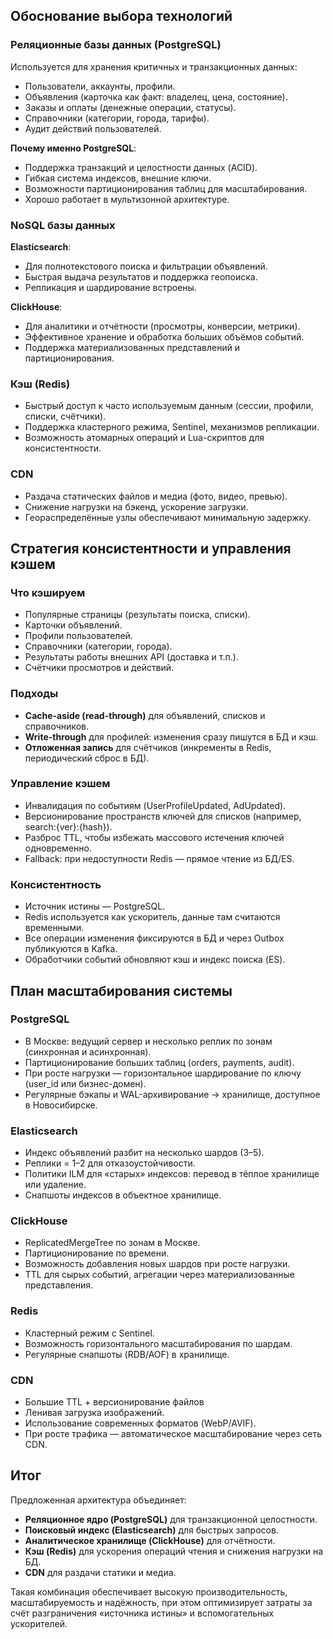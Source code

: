 ## Обоснование выбора технологий

### Реляционные базы данных (PostgreSQL)
Используется для хранения критичных и транзакционных данных:
- Пользователи, аккаунты, профили.
- Объявления (карточка как факт: владелец, цена, состояние).
- Заказы и оплаты (денежные операции, статусы).
- Справочники (категории, города, тарифы).
- Аудит действий пользователей.

**Почему именно PostgreSQL**:
- Поддержка транзакций и целостности данных (ACID).
- Гибкая система индексов, внешние ключи.
- Возможности партиционирования таблиц для масштабирования.
- Хорошо работает в мультизонной архитектуре.
### NoSQL базы данных

**Elasticsearch**:
- Для полнотекстового поиска и фильтрации объявлений.
- Быстрая выдача результатов и поддержка геопоиска.
- Репликация и шардирование встроены.

**ClickHouse**:
- Для аналитики и отчётности (просмотры, конверсии, метрики).
- Эффективное хранение и обработка больших объёмов событий.
- Поддержка материализованных представлений и партиционирования.

### Кэш (Redis)
- Быстрый доступ к часто используемым данным (сессии, профили, списки, счётчики).
- Поддержка кластерного режима, Sentinel, механизмов репликации.
- Возможность атомарных операций и Lua-скриптов для консистентности.

### CDN
- Раздача статических файлов и медиа (фото, видео, превью).
- Снижение нагрузки на бэкенд, ускорение загрузки.
- Геораспределённые узлы обеспечивают минимальную задержку.

## Стратегия консистентности и управления кэшем

### Что кэшируем
- Популярные страницы (результаты поиска, списки).
- Карточки объявлений.
- Профили пользователей.
- Справочники (категории, города).
- Результаты работы внешних API (доставка и т.п.).
- Счётчики просмотров и действий.

### Подходы
- **Cache-aside (read-through)** для объявлений, списков и справочников.
- **Write-through** для профилей: изменения сразу пишутся в БД и кэш.
- **Отложенная запись** для счётчиков (инкременты в Redis, периодический сброс в БД).

### Управление кэшем
- Инвалидация по событиям (UserProfileUpdated, AdUpdated).
- Версионирование пространств ключей для списков (например, search:{ver}:{hash}).
- Разброс TTL, чтобы избежать массового истечения ключей одновременно.
- Fallback: при недоступности Redis — прямое чтение из БД/ES.

### Консистентность
- Источник истины — PostgreSQL.
- Redis используется как ускоритель, данные там считаются временными.
- Все операции изменения фиксируются в БД и через Outbox публикуются в Kafka.
- Обработчики событий обновляют кэш и индекс поиска (ES).

## План масштабирования системы

### PostgreSQL
- В Москве: ведущий сервер и несколько реплик по зонам (синхронная и асинхронная).
- Партиционирование больших таблиц (orders, payments, audit).
- При росте нагрузки — горизонтальное шардирование по ключу (user_id или бизнес-домен).
- Регулярные бэкапы и WAL-архивирование → хранилище, доступное в Новосибирске.

### Elasticsearch
- Индекс объявлений разбит на несколько шардов (3–5).
- Реплики = 1–2 для отказоустойчивости.
- Политики ILM для «старых» индексов: перевод в тёплое хранилище или удаление.
- Снапшоты индексов в объектное хранилище.

### ClickHouse
- ReplicatedMergeTree по зонам в Москве.
- Партиционирование по времени.
- Возможность добавления новых шардов при росте нагрузки.
- TTL для сырых событий, агрегации через материализованные представления.

### Redis
- Кластерный режим с Sentinel.
- Возможность горизонтального масштабирования по шардам.
- Регулярные снапшоты (RDB/AOF) в хранилище.

### CDN
- Большие TTL + версионирование файлов 
- Ленивая загрузка изображений.
- Использование современных форматов (WebP/AVIF).
- При росте трафика — автоматическое масштабирование через сеть CDN.

## Итог

Предложенная архитектура объединяет:
- **Реляционное ядро (PostgreSQL)** для транзакционной целостности.
- **Поисковый индекс (Elasticsearch)** для быстрых запросов.
- **Аналитическое хранилище (ClickHouse)** для отчётности.
- **Кэш (Redis)** для ускорения операций чтения и снижения нагрузки на БД.
- **CDN** для раздачи статики и медиа.

Такая комбинация обеспечивает высокую производительность, масштабируемость и надёжность, при этом оптимизирует затраты за счёт разграничения «источника истины» и вспомогательных ускорителей.
